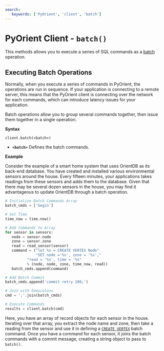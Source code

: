 ```yaml
---
search:
   keywords: ['PyOrient', 'client', 'batch']
---
```


# PyOrient Client - `batch()`

This methods allows you to execute a series of SQL commands as a [batch](SQL-batch.md) operation.

## Executing Batch Operations

Normally, when you execute a series of commands in PyOrient, the operations are run in sequence.  If your application is connecting to a remote server, this means that the PyOrient client is connecting over the network for each commands, which can introduce latency issues for your application.

Batch operations allow you to group several commands together, then issue them together in a single operation.

**Syntax**

```
client.batch(<batch>)
```

- **`<batch>`** Defines the batch commands.

**Example**

Consider the example of a smart home system that uses OrientDB as its back-end database.  You have created and installed various environmental sensors around the house.  Every fifteen minutes, your applications takes readings from these sensors and adds them to the database.  Given that there may be several dozen sensors in the house, you may find it advantageous to update OrientDB through a batch operation.

```py
# Initialize Batch Commands Array
batch_cmds = ['begin']

# Set Time
time_now = time.now()

# Add Commands to Array
for sensor in sensors:
   node = sensor.node
   zone = sensor.zone
   read = read_sensor(sensor)
   command = ("let %s = CREATE VERTEX Node"
              "SET node ='%s', zone = '%s',"
	      "read = '%s', time = '%s"
	      % (node, node, zone, time_now, read))
   batch_cmds.append(command)

# Add Batch Commit
batch_cmds.append('commit retry 100;')

# Join with Semicolons
cmd = ';'.join(batch_cmds)

# Execute Commands
results = client.batch(cmd)
```

Here, you have an array of record objects for each sensor in the house.  Iterating over that array, you extract the node name and zone, then take a reading from the sensor and use it in defining a [`CREATE VERTEX`](SQL-Create-Vertex.md) batch command.  Once you have a command for each sensor, it joins the batch commands with a commit message, creating a string object to pass to `batch()`.


